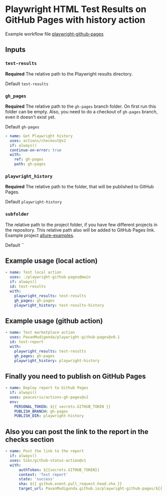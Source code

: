 # Playwright HTML Test Results on GitHub Pages with history action


Example workflow file [playwright-github-pages](https://github.com/PavanMudigonda/playwright-github-pages/blob/main/.github/workflows/test.yml)

## Inputs

### `test-results`

**Required** The relative path to the Playwright results directory. 

Default `test-results`

### `gh_pages`

**Required** The relative path to the `gh-pages` branch folder. On first run this folder can be empty.
Also, you need to do a checkout of `gh-pages` branch, even it doesn't exist yet.

Default `gh-pages`

```yaml
- name: Get Playwright history
  uses: actions/checkout@v2
  if: always()
  continue-on-error: true
  with:
    ref: gh-pages
    path: gh-pages
```

### `playwright_history`

**Required** The relative path to the folder, that will be published to GitHub Pages.

Default `playwright-history`

### `subfolder`

The relative path to the project folder, if you have few different projects in the repository. 
This relative path also will be added to GitHub Pages link. Example project [allure-examples](https://github.com/simple-elf/allure-examples).

Default ``

## Example usage (local action)

```yaml
- name: Test local action
  uses: ./playwright-github-pages@main
  if: always()
  id: test-results
  with:
    playwright_results: test-results
    gh_pages: gh-pages
    playwright_history: test-results-history
```

## Example usage (github action)

```yaml
- name: Test marketplace action
  uses: PavanMudigonda/playwright-github-pages@v0.1
  id: test-report
  with:
    playwright_results: test-results
    gh_pages: gh-pages
    playwright_history: playwright-history
```

## Finally you need to publish on GitHub Pages

```yaml
- name: Deploy report to Github Pages
  if: always()
  uses: peaceiris/actions-gh-pages@v2
  env:
    PERSONAL_TOKEN: ${{ secrets.GITHUB_TOKEN }}
    PUBLISH_BRANCH: gh-pages
    PUBLISH_DIR: playwright-history
```

## Also you can post the link to the report in the checks section

```yaml
- name: Post the link to the report
  if: always()
  uses: Sibz/github-status-action@v1
  with: 
      authToken: ${{secrets.GITHUB_TOKEN}}
      context: 'Test report'
      state: 'success'
      sha: ${{ github.event.pull_request.head.sha }}
      target_url: PavanMudigonda.github.io/playwright-github-pages/${{ github.run_number }}
```
